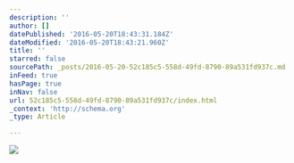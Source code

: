 ```yaml
---
description: ''
author: []
datePublished: '2016-05-20T18:43:31.184Z'
dateModified: '2016-05-20T18:43:21.960Z'
title: ''
starred: false
sourcePath: _posts/2016-05-20-52c185c5-558d-49fd-8790-89a531fd937c.md
inFeed: true
hasPage: true
inNav: false
url: 52c185c5-558d-49fd-8790-89a531fd937c/index.html
_context: 'http://schema.org'
_type: Article

---
```

![](https://the-grid-user-content.s3-us-west-2.amazonaws.com/3834e383-b07f-4df9-b40e-8c2a18087468.png)